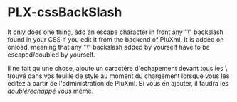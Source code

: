 # PLX-cssBackSlash

It only does one thing, add an escape character in front any "\\" backslash found in your CSS if you edit it from the backend of PluXml. It is added on onload, meaning that any "\\" backslash added by yourself have to be escaped/doubled by yourself.

Il ne fait qu'une chose, ajoute un caractére d'echapement devant tous les \ trouvé dans vos feuille de style au moment du chargement lorsque vous les editez a partir de l'administration de PluXml. Si vous en ajouter, il faudra les *doublé/echappé* vous même.
